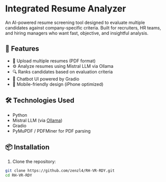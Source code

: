 # Integrated Resume Analyzer

An AI-powered resume screening tool designed to evaluate multiple candidates against company-specific criteria. Built for recruiters, HR teams, and hiring managers who want fast, objective, and insightful analysis.

## 🚀 Features

- 📄 Upload multiple resumes (PDF format)
- ⚙️ Analyze resumes using Mistral LLM via Ollama
- 🔍 Ranks candidates based on evaluation criteria
- 💬 Chatbot UI powered by Gradio
- 📱 Mobile-friendly design (iPhone optimized)

## 🛠️ Technologies Used

- Python
- Mistral LLM (via [Ollama](https://ollama.com))
- Gradio
- PyMuPDF / PDFMiner for PDF parsing

## 📦 Installation

1. Clone the repository:

```bash
git clone https://github.com/zenzl4/RH-VR-RDY.git
cd RH-VR-RDY

